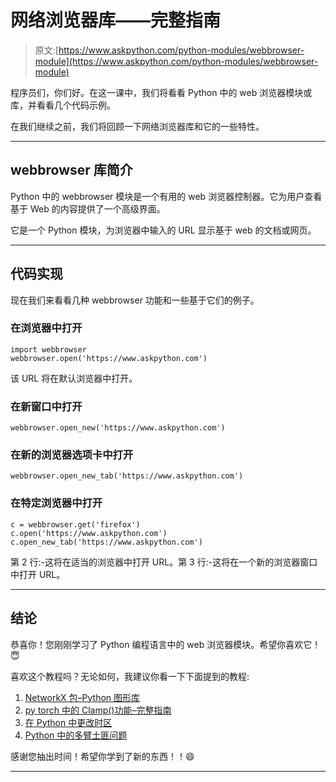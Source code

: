 # 网络浏览器库——完整指南

> 原文:[https://www.askpython.com/python-modules/webbrowser-module](https://www.askpython.com/python-modules/webbrowser-module)

程序员们，你们好。在这一课中，我们将看看 Python 中的 web 浏览器模块或库，并看看几个代码示例。

在我们继续之前，我们将回顾一下网络浏览器库和它的一些特性。

* * *

## webbrowser 库简介

Python 中的 webbrowser 模块是一个有用的 web 浏览器控制器。它为用户查看基于 Web 的内容提供了一个高级界面。

它是一个 Python 模块，为浏览器中输入的 URL 显示基于 web 的文档或网页。

* * *

## 代码实现

现在我们来看看几种 webbrowser 功能和一些基于它们的例子。

### 在浏览器中打开

```
import webbrowser 
webbrowser.open('https://www.askpython.com') 

```

该 URL 将在默认浏览器中打开。

### 在新窗口中打开

```
webbrowser.open_new('https://www.askpython.com') 

```

### 在新的浏览器选项卡中打开

```
webbrowser.open_new_tab('https://www.askpython.com') 

```

### 在特定浏览器中打开

```
c = webbrowser.get('firefox') 
c.open('https://www.askpython.com')
c.open_new_tab('https://www.askpython.com')

```

第 2 行:-这将在适当的浏览器中打开 URL。第 3 行:-这将在一个新的浏览器窗口中打开 URL。

* * *

## 结论

恭喜你！您刚刚学习了 Python 编程语言中的 web 浏览器模块。希望你喜欢它！😇

喜欢这个教程吗？无论如何，我建议你看一下下面提到的教程:

1.  [NetworkX 包–Python 图形库](https://www.askpython.com/python-modules/networkx-package)
2.  [py torch 中的 Clamp()功能–完整指南](https://www.askpython.com/python/examples/clamp-function-in-pytorch)
3.  [在 Python 中更改时区](https://www.askpython.com/python-modules/changing-timezone-in-python)
4.  [Python 中的多臂土匪问题](https://www.askpython.com/python/examples/bandit-problem-in-python)

感谢您抽出时间！希望你学到了新的东西！！😄

* * *